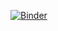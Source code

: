 [![Binder](https://mybinder.org/badge_logo.svg)](https://mybinder.org/v2/gh/prajwalresearch/PeterCorkeToolbox)
